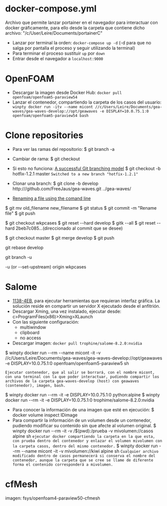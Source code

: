 # docker-compose.yml
Archivo que permite lanzar portainer en el navegador para interactuar con docker gráficamente, para ello desde la carpeta que contiene dicho archivo: "/c/User/Leire/Documents/portainerC"
- Lanzar por terminal la orden: `docker-compose up -d` (-d para que no salga por pantalla el proceso y seguir utilizando la terminal)
- Para terminar el proceso sustituir `up` por `down`
- Entrar desde el navegador a `localhost:9000`

# OpenFOAM
- Descargar la imagen desde Docker Hub:
  `docker pull openfoam/openfoam5-paraview54`
- Lanzar el contenedor, compartiendo la carpeta de los casos del usuario:
  ` winpty docker run -itv --name micont //c/Users/Leire/Documents/gea-waves/gea-waves-develop://opt/geawaves -e DISPLAY=10.0.75.1:0 openfoam/openfoam5-paraview54 bash` 

# Clone repositories
- Para ver las ramas del repositorio:
  $ git branch -a
- Cambiar de rama:
  $ git checkout <nameOfBranch>
- Si esto no funciona:
  [A successful Git branching model](http://nvie.com/posts/a-successful-git-branching-model/)
  $ git checkout -b hotfix-1.2.1 master
  `Switched to a new branch "hotfix-1.2.1"`
- Clonar una branch:
  $ git clone -b develop http:///github.com/FreeJaus/gea-waves.git ../gea-waves/


- [Renaming a file using the comand line](https://help.github.com/articles/renaming-a-file-using-the-command-line/)

$ git mv old_filename new_filename
$ git status
$ git commit -m "Rename file"
$ git push <origin your-branch>

$ git checkout wkpcases
$ git reset --hard develop
$ gitk --all
$ git reset --hard 2beb7c085...(direccionado al commit que se desee)

$ git checkout master
$ git merge develop 
$ git push

git rebase develop

git branch -u

-u (or --set-upstream) origin wkpcases

# Salome
- [1138-4EB](https://github.com/1138-4EB/elide/wiki/Desktop), para ejecutar herramientas que requieran interfaz gráfica. La solución reside en compartir un servidor X ejecutado desde el anfitrión.
- Descargar Xming, una vez instalado, ejecutar desde: c>ProgramFiles(x86)>Xming>XLaunch 
- Con las siguiente configuración:
  - multiwindow
  - clipboard
  - no access
- Descargar imagen: 
  `docker pull trophine/salome-8.2.0:nvidia`


$ winpty docker run --rm --name micont -it -v //c/Users/Leire/Documents/gea-waves/gea-waves-develop://opt/geawaves   -e DISPLAY=10.0.75.1:0 openfoam/openfoam5-paraview5 sh

`Ejecutar contenedor, que al salir se borrará, con el nombre micont, con una terminal con la que poder interactuar, pudiendo compartir los archivos de la carpeta gea-waves-develop (host) con geawaves (contenedor), imagen, bash.`

$ winpty docker run --rm -it -e DISPLAY=10.0.75.1:0 python:alpine
$ winpty docker run --rm -it -e DISPLAY=10.0.75.1:0 trophime/salome-8.2.0:nvidia

- Para conocer la información de una imagen que esté en ejecución:
  $ docker volume inspect IDimage
- Para compartir la información de un volumen desde un contenedor, pudiendo modificar su contenido sin que afecte al volumen original.
  $ winpty docker run --rm -it -v /$(pwd):/prueba -v mivolumen://casos alpine sh
  `ejecutar docker compartiendo la carpeta en la que esta, con prueba dentro del contenedor y enlazar el volumen mivolumen con la carpeta casos, dentro del mismo contenedor.`
  $ winpty docker run --rm --name micont -it -v mivolumen://kiwi alpine sh
  `Cualquier archivo modificado dentro de casos permanecerá si conserva el nombre del contenedor, aunque la carpeta que se cree se llame de diferente forma el contenido corresponderá a mivolumen.`

# cfMesh
imagen: fsys/openfoam4-paraview50-cfmesh